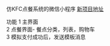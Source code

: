 仿KFC点餐系统的微信小程序
 [新项目地址](https://github.com/SilverFox8588/wxbooking)

功能
 1 主界面 <br>
 2 点餐界面- 餐点分类，列表，购物车<br>
 3 模拟支付成功后，发送模板消息<br>

